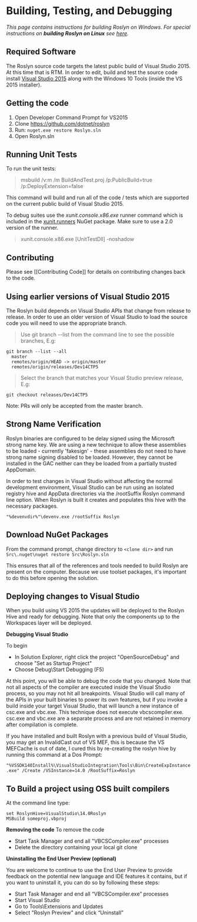 # Building, Testing, and Debugging
_This page contains instructions for building Roslyn on Windows. For special instructions on **building Roslyn on Linux** see [here](https://github.com/dotnet/roslyn/blob/master/docs/infrastructure/cross-platform.md)._

## Required Software

The Roslyn source code targets the latest public build of Visual Studio 2015.  At this time that is RTM.  In order to edit, build and test the source code install [Visual Studio 2015](https://github.com/dotnet/roslyn/wiki/Getting-Started-on-Visual-Studio-2015) along with the Windows 10 Tools (inside the VS 2015 installer).

## Getting the code

1. Open Developer Command Prompt for VS2015
2. Clone https://github.com/dotnet/roslyn
3. Run: `nuget.exe restore Roslyn.sln`
4. Open Roslyn.sln 

## Running Unit Tests
To run the unit tests:

> msbuild /v:m /m BuildAndTest.proj /p:PublicBuild=true /p:DeployExtension=false

This command will build and run all of the code / tests which are supported on the current public build of Visual Studio 2015.  

To debug suites use the *xunit.console.x86.exe* runner command which is included in the [xunit.runners](https://www.nuget.org/packages/xunit.runners) NuGet package.  Make sure to use a 2.0 version of the runner.  

> xunit.console.x86.exe [UnitTestDll] -noshadow 

## Contributing
Please see [[Contributing Code]] for details on contributing changes back to the code.

## Using earlier versions of Visual Studio 2015 

The Roslyn build depends on Visual Studio APIs that change from release to release.  In order to use an older version of Visual Studio to load the source code you will need to use the appropriate branch.

> Use git branch --list from the command line to see the possible branches, E.g:

```
git branch --list --all
  master
  remotes/origin/HEAD -> origin/master
  remotes/origin/releases/Dev14CTP5
```

> Select the branch that matches your Visual Studio preview release, E.g:

```
git checkout releases/Dev14CTP5 
```

Note: PRs will only be accepted from the master branch.  

## Strong Name Verification
Roslyn binaries are configured to be delay signed using the Microsoft strong name key.  We are using a new technique to allow these assemblies to be loaded - currently 'fakesign' - these assemblies do not need to have strong name signing disabled to be loaded.  However, they cannot be installed in the GAC neither can they be loaded from a partially trusted AppDomain.

In order to test changes in Visual Studio without affecting the normal development environment, Visual Studio can be run using an isolated registry hive and AppData directories via the /rootSuffix Roslyn command line option.  When Roslyn is built it creates and populates this hive with the necessary packages.

```
"%devenvdir%"\devenv.exe /rootSuffix Roslyn
```

## Download NuGet Packages
From the command prompt, change directory to `<clone dir>` and run `Src\.nuget\nuget restore Src\Roslyn.sln`

This ensures that all of the references and tools needed to build Roslyn are present on the computer.  Because we use toolset packages, it's important to do this before opening the solution.

## Deploying changes to Visual Studio
When you build using VS 2015 the updates will be deployed to the Roslyn Hive and ready for debugging.  Note that only the components up to the Workspaces layer will be deployed.  

**Debugging Visual Studio**

To begin

* In Solution Explorer, right click the project "OpenSourceDebug" and choose "Set as Startup Project"
* Choose Debug\Start Debugging (F5)

At this point, you will be able to debug the code that you changed.  Note that not all aspects of the compiler are executed inside the Visual Studio process, so you may not hit all breakpoints.  Visual Studio will call many of the APIs in your built binaries to power its own features, but if you invoke a build inside your target Visual Studio, that will launch a new instance of csc.exe and vbc.exe.  This technique does not execute vbcscompiler.exe.  csc.exe and vbc.exe are a separate process and are not retained in memory after compilation is complete.

If you have installed and built Roslyn with a previous build of Visual Studio, you may get an InvalidCast out of VS MEF, this is because the VS MEFCache is out of date, I cured this by re-creating the roslyn hive by running this command at a Dos Prompt:

`"%VSSDK140Install%\VisualStudioIntegration\Tools\Bin\CreateExpInstance.exe" /Create /VSInstance=14.0 /RootSuffix=Roslyn`

## To Build a project using OSS built compilers
At the command line type: 

```
set RoslynHive=VisualStudio\14.0Roslyn
MSBuild someproj.vbproj
```

**Removing the code**
To remove the code

* Start Task Manager and end all "VBCSCompiler.exe" processes
* Delete the directory containing your local git clone

**Uninstalling the End User Preview (optional)**

You are welcome to continue to use the End User Preview to provide feedback on the potential new language and IDE features it contains, but if you want to uninstall it, you can do so by following these steps:

* Start Task Manager and end all “VBCSCompiler.exe” processes
* Start Visual Studio
* Go to Tools\Extensions and Updates
* Select "Roslyn Preview" and click “Uninstall”
